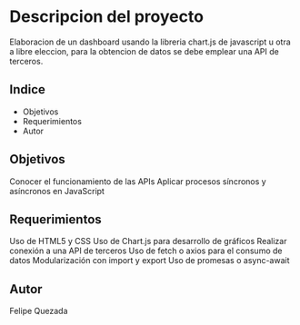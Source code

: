 # Descripcion del proyecto

Elaboracion de un dashboard usando la libreria chart.js de javascript u otra a libre eleccion, para la obtencion de datos se debe emplear una API de terceros.

## Indice
- Objetivos
- Requerimientos
- Autor

## Objetivos

Conocer el funcionamiento de las APIs
Aplicar procesos síncronos y asíncronos en JavaScript

## Requerimientos 

Uso de HTML5 y CSS
Uso de Chart.js para desarrollo de gráficos
Realizar conexión a una API de terceros
Uso de fetch o axios para el consumo de datos
Modularización con import y export
Uso de promesas o async-await

## Autor

Felipe Quezada
